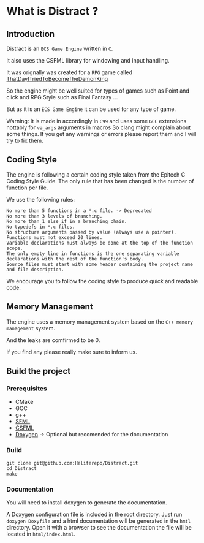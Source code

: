 # What is Distract ?

## Introduction
Distract is an `ECS Game Engine` written in `C`.

It also uses the CSFML library for windowing and input handling.

It was orignally was created for a `RPG` game called [ThatDayITriedToBecomeTheDemonKing](https://github.com/Heliferepo/ThatDayITriedToBecomeTheDemonKing-myrpg)

So the engine might be well suited for types of games such as Point and click and RPG Style such as Final Fantasy ...

But as it is an `ECS Game Engine` it can be used for any type of game.

Warning:
It is made in accordingly in `C99` and uses some `GCC` extensions nottably for `va_args` arguments in macros
So clang might complain about some things.
If you get any warnings or errors please report them and I will try to fix them.

## Coding Style
The engine is following a certain coding style taken from the Epitech C Coding Style Guide.
The only rule that has been changed is the number of function per file.

We use the following rules:

    No more than 5 functions in a *.c file. -> Deprecated
    No more than 3 levels of branching.
    No more than 1 else if in a branching chain.
    No typedefs in *.c files.
    No structure arguments passed by value (always use a pointer).
    Functions must not exceed 20 lines.
    Variable declarations must always be done at the top of the function scope.
    The only empty line in functions is the one separating variable declarations with the rest of the function's body.
    Source files must start with some header containing the project name and file description.

We encourage you to follow the coding style to produce quick and readable code.

## Memory Management
The engine uses a memory management system based on the `C++ memory management` system.

And the leaks are comfirmed to be 0.

If you find any please really make sure to inform us.

## Build the project

### Prerequisites

- CMake
- GCC
- g++
- [SFML](http://www.sfml-dev.org/)
- [CSFML](https://github.com/CSFML/CSFML)
- [Doxygen](http://www.stack.nl/~dimitri/doxygen/) -> Optional but recomended for the documentation

### Build

```
git clone git@github.com:Heliferepo/Distract.git
cd Distract
make
```

### Documentation

You will need to install doxygen to generate the documentation.

A Doxygen configuration file is included in the root directory.
Just run `doxygen Doxyfile` and a html documentation will be generated in the `hmtl` directory.
Open it with a browser to see the documentation the file will be located in `html/index.html`.